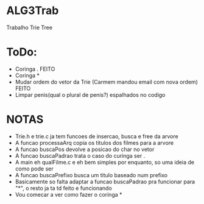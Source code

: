 # ALG3Trab
Trabalho Trie Tree 

#  ToDo:
  - Coringa . FEITO
  - Coringa *
  - Mudar ordem do vetor da Trie (Carmem mandou email com nova ordem) FEITO
  - Limpar penis(qual o plural de penis?) espalhados no codigo

#  NOTAS
  - Trie.h e trie.c ja tem funcoes de insercao, busca e free da arvore
  - A funcao processaArq copia os titulos dos filmes para a arvore
  - A funcao buscaPos devolve a posicao do char no vetor
  - A funcao buscaPadrao trata o caso do curinga ser .
  - A main eh qualFilme.c e eh bem simples por enquanto, so uma ideia de como pode ser
  - A funcao buscaPrefixo busca um titulo baseado num prefixo
  - Basicamente so falta adaptar a funcao buscaPadrao pra funcionar para "*", o resto ja ta td feito e funcionando
  - Vou comecar a ver como fazer o coringa * 

